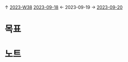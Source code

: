 
↑ [2023-W38](2023-W38.md)
[2023-09-18](2023-09-18.md) ← 2023-09-19 → [2023-09-20](2023-09-20.md)


# 목표



# 노트





